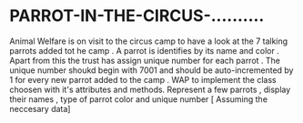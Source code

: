 # PARROT-IN-THE-CIRCUS-..........
Animal Welfare is on visit to the circus camp to have a look at the 7 talking parrots added tot he camp . A parrot  is identifies by its name and color . Apart from this the trust has assign unique number for each parrot . The unique number shoukd begin with 7001 and should be auto-incremented by 1 for every new parrot added to the camp . WAP to implement the class choosen with it's attributes and methods. Represent a few parrots , display their names , type of parrot  color and unique number [ Assuming the neccesary data]
